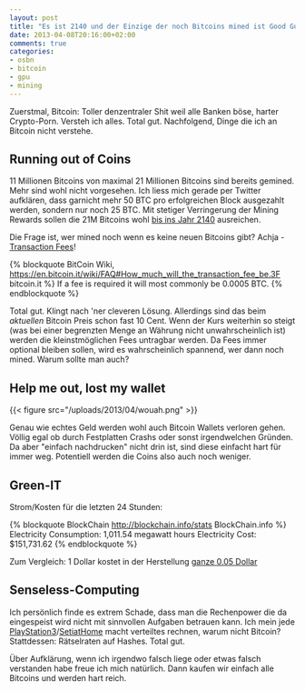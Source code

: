 ```yaml
---
layout: post
title: "Es ist 2140 und der Einzige der noch Bitcoins mined ist Good Guy Greg"
date: 2013-04-08T20:16:00+02:00
comments: true
categories:
- osbn
- bitcoin
- gpu
- mining
---
```


Zuerstmal, Bitcoin: Toller denzentraler Shit weil alle Banken böse, harter
Crypto-Porn. Versteh ich alles. Total gut. Nachfolgend, Dinge die ich an Bitcoin nicht verstehe.

## Running out of Coins

11 Millionen Bitcoins von maximal 21 Millionen Bitcoins sind bereits gemined.
Mehr sind wohl nicht vorgesehen. Ich liess mich gerade per Twitter aufklären,
dass garnicht mehr 50 BTC pro erfolgreichen Block ausgezahlt werden, sondern nur
noch 25 BTC. Mit stetiger Verringerung der Mining Rewards sollen die 21M Bitcoins wohl
[bis ins Jahr 2140](https://en.bitcoin.it/wiki/Bitcoin) ausreichen.

Die Frage ist, wer mined noch wenn es keine neuen Bitcoins gibt? Achja -
[Transaction Fees](https://en.bitcoin.it/wiki/Transaction_fees)!

{% blockquote BitCoin Wiki, https://en.bitcoin.it/wiki/FAQ#How_much_will_the_transaction_fee_be.3F bitcoin.it %}
If a fee is required it will most commonly be 0.0005 BTC.
{% endblockquote %}

Total gut. Klingt nach 'ner cleveren Lösung. Allerdings sind das beim _aktuellen_
Bitcoin Preis schon fast 10 Cent. Wenn der Kurs weiterhin so steigt (was bei
einer begrenzten Menge an Währung nicht unwahrscheinlich ist) werden die
kleinstmöglichen Fees untragbar werden. Da Fees immer optional bleiben sollen,
wird es wahrscheinlich spannend, wer dann noch mined. Warum sollte man auch?

## Help me out, lost my wallet

{{< figure src="/uploads/2013/04/wouah.png" >}}

Genau wie echtes Geld werden wohl auch Bitcoin Wallets verloren gehen. Völlig
egal ob durch Festplatten Crashs oder sonst irgendwelchen Gründen. Da aber
"einfach nachdrucken" nicht drin ist, sind diese einfacht hart für immer weg.
Potentiell werden die Coins also auch noch weniger.

## Green-IT

Strom/Kosten für die letzten 24 Stunden:

{% blockquote BlockChain http://blockchain.info/stats BlockChain.info %}
Electricity Consumption: 1,011.54 megawatt hours
Electricity Cost:  $151,731.62
{% endblockquote %}

Zum Vergleich: 1 Dollar kostet in der Herstellung [ganze 0.05 Dollar](http://www.wisegeek.com/how-much-does-it-cost-to-make-a-dollar.htm)

## Senseless-Computing

Ich persönlich finde es extrem Schade, dass man die Rechenpower die da
eingespeist wird nicht mit sinnvollen Aufgaben betrauen kann. Ich mein jede
[PlayStation3](http://en.wikipedia.org/wiki/PlayStation_3_cluster)/[SetiatHome](http://setiathome.berkeley.edu/) macht verteiltes rechnen,
warum nicht Bitcoin? Stattdessen: Rätselraten auf Hashes. Total gut.

Über Aufklärung, wenn ich irgendwo falsch liege oder etwas falsch verstanden
habe freue ich mich natürlich. Dann kaufen wir einfach alle Bitcoins und werden
hart reich.
